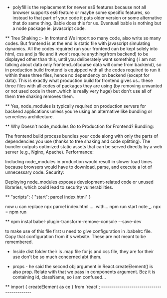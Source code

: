 * polyfill is the replacement for newer es6 features because not all browser supports es6 feature or maybe
some specific features, so  instead to that part of your code it puts older version or some alternative that
do same thing. Bable does this for us. Eventuall bable is nothing but a node package ie. javascript code.

** Tree Shaking ::- In frontend We import so many code, also write so many codes. But frontend is at the end is static file with javascript simulating dynamics. All the codes required run your frontend can be kept solely into html, css and js file and it won't require anything(from backend) to be displayed other than this, until you deliberately want something ( i am not talking about data only frontend..ofcourse data will come from backend), so in production build frontend is equipped with all the codes required to run it within these three files, hence no dependency on backend (except for data). This is exactly what production build for frontend gives us.. these three files with all codes of packages they are using (by removing unwanted or not used code in them..which is really very huge)    but don't use all of them tree shaking removes
them.

** Yes, node_modules is typically required on production servers for backend applications unless you're using an alternative like bundling or serverless architecture.

** Why Doesn't node_modules Go to Production for Frontend?
Bundling:

The frontend build process bundles your code along with only the parts of dependencies you use (thanks to tree shaking and code splitting).
The bundler outputs optimized static assets that can be served directly by a web server (e.g., Nginx, Apache).
Performance:

Including node_modules in production would result in slower load times because browsers would have to download, parse, and execute a lot of unnecessary code.
Security:

Deploying node_modules exposes development-related code or unused libraries, which could lead to security vulnerabilities.


** "scripts": {
   "start": parcel index.html"
}

now u can replace npx parcel index.html .... with... npm run start
   note _.   npx = npm run


**  npm instal babel-plugin-transform-remove-console --save-dev   

 to make use of this file first u need to give configuration in .babelrc file. Copy that configuration from it's website. These are not meant to be remembered.

 * Inside dist folder their is .map file for js and css file, they are for their use don't be so much concerned abt them.

 * props - he said the second obj argument in 
 React.createElement() is also prop. Relate with that 
 we pass in components argument. Bcz it is containing
 id, className, so i am confused...


 ** import { createElement as ce } from 'react'; -------------------------------------------